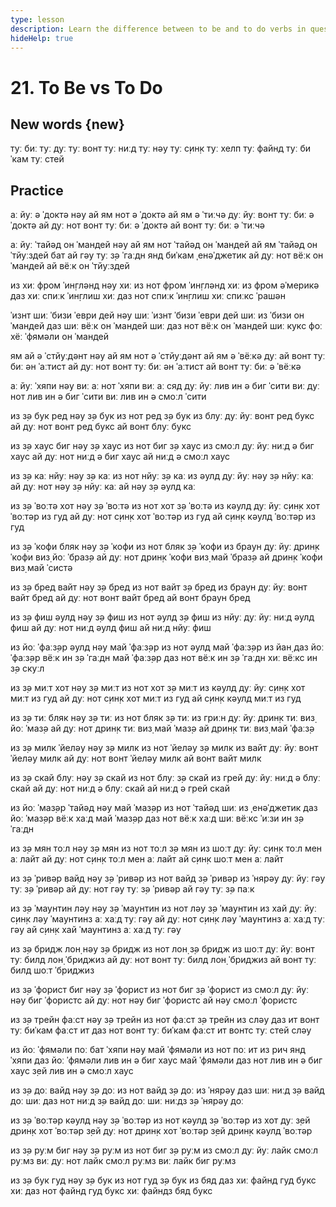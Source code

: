 ```yaml
---
type: lesson
description: Learn the difference between to be and to do verbs in questions, statements, and negations. Master when to use each verb and practice with everyday situations.
hideHelp: true
---
```


# 21. To Be vs To Do

## New words {new}

туː биː
туː дуː
туː вонт
туː ниːд
туː нəу
туː с̣ин̣к
туː хелп
туː файнд
туː биˈкам
туː стей

## Practice

аː йуː ə ˈдоктə
нəу ай ям нот ə ˈдоктə
ай ям ə ˈтиːчə
дуː йуː вонт туː биː ə ˈдоктə
ай дуː нот вонт туː биː ə ˈдоктə
ай вонт туː биː ə ˈтиːчə

аː йуː ˈтайəд он ˈмандей
нəу ай ям нот ˈтайəд он ˈмандей
ай ям ˈтайəд он ˈтйуːздей
бат ай гəу туː з̣ə ˈгаːдн янд биˈкам ˌенəˈджетик
ай дуː нот вёːк он ˈмандей
ай вёːк он ˈтйуːздей

из хиː фром ˈин̣глəнд
нəу хиː из нот фром ˈин̣глəнд
хиː из фром əˈмерикə
даз хиː спиːк ˈин̣глиш
хиː даз нот спиːк ˈин̣глиш
хиː спиːкс ˈрашəн

ˈизнт шиː ˈбизи ˈеври дей
нəу шиː ˈизнт ˈбизи ˈеври дей
шиː из ˈбизи он ˈмандей
даз шиː вёːк он ˈмандей
шиː даз нот вёːк он ˈмандей
шиː кукс фоː хёː ˈфямəли он ˈмандей

ям ай ə ˈстйуːдəнт
нəу ай ям нот ə ˈстйуːдəнт
ай ям ə ˈвёːкə
дуː ай вонт туː биː əн ˈаːтист
ай дуː нот вонт туː биː əн ˈаːтист
ай вонт туː биː ə ˈвёːкə

аː йуː ˈхяпи
нəу виː аː нот ˈхяпи
виː аː сяд
дуː йуː лив ин ə биг ˈсити
виː дуː нот лив ин ə биг ˈсити
виː лив ин ə смоːл ˈсити

из з̣ə бук ред
нəу з̣ə бук из нот ред
з̣ə бук из блуː
дуː йуː вонт ред букс
ай дуː нот вонт ред букс
ай вонт блуː букс

из з̣ə хаус биг
нəу з̣ə хаус из нот биг
з̣ə хаус из смоːл
дуː йуː ниːд ə биг хаус
ай дуː нот ниːд ə биг хаус
ай ниːд ə смоːл хаус

из з̣ə каː нйуː
нəу з̣ə каː из нот нйуː
з̣ə каː из əулд
дуː йуː нəу з̣ə нйуː каː
ай дуː нот нəу з̣ə нйуː каː
ай нəу з̣ə əулд каː

из з̣ə ˈвоːтə хот
нəу з̣ə ˈвоːтə из нот хот
з̣ə ˈвоːтə из кəулд
дуː йуː с̣ин̣к хот ˈвоːтəр из гуд
ай дуː нот с̣ин̣к хот ˈвоːтəр из гуд
ай с̣ин̣к кəулд ˈвоːтəр из гуд

из з̣ə ˈкофи бляк
нəу з̣ə ˈкофи из нот бляк
з̣ə ˈкофи из браун
дуː йуː дрин̣к ˈкофи виз̣ йоː ˈбраз̣ə
ай дуː нот дрин̣к ˈкофи виз̣ май ˈбраз̣ə
ай дрин̣к ˈкофи виз̣ май ˈсистə

из з̣ə бред вайт
нəу з̣ə бред из нот вайт
з̣ə бред из браун
дуː йуː вонт вайт бред
ай дуː нот вонт вайт бред
ай вонт браун бред

из з̣ə фиш əулд
нəу з̣ə фиш из нот əулд
з̣ə фиш из нйуː
дуː йуː ниːд əулд фиш
ай дуː нот ниːд əулд фиш
ай ниːд нйуː фиш

из йоː ˈфаːз̣əр əулд
нəу май ˈфаːз̣əр из нот əулд
май ˈфаːз̣əр из йан̣
даз йоː ˈфаːз̣əр вёːк ин з̣ə ˈгаːдн
май ˈфаːз̣əр даз нот вёːк ин з̣ə ˈгаːдн
хиː вёːкс ин з̣ə скуːл

из з̣ə миːт хот
нəу з̣ə миːт из нот хот
з̣ə миːт из кəулд
дуː йуː с̣ин̣к хот миːт из гуд
ай дуː нот с̣ин̣к хот миːт из гуд
ай с̣ин̣к кəулд миːт из гуд

из з̣ə тиː бляк
нəу з̣ə тиː из нот бляк
з̣ə тиː из гриːн
дуː йуː дрин̣к тиː виз̣ йоː ˈмаз̣ə
ай дуː нот дрин̣к тиː виз̣ май ˈмаз̣ə
ай дрин̣к тиː виз̣ май ˈфаːз̣ə

из з̣ə милк ˈйелəу
нəу з̣ə милк из нот ˈйелəу
з̣ə милк из вайт
дуː йуː вонт ˈйелəу милк
ай дуː нот вонт ˈйелəу милк
ай вонт вайт милк

из з̣ə скай блуː
нəу з̣ə скай из нот блуː
з̣ə скай из грей
дуː йуː ниːд ə блуː скай
ай дуː нот ниːд ə блуː скай
ай ниːд ə грей скай

из йоː ˈмаз̣əр ˈтайəд
нəу май ˈмаз̣əр из нот ˈтайəд
шиː из ˌенəˈджетик
даз йоː ˈмаз̣əр вёːк хаːд
май ˈмаз̣əр даз нот вёːк хаːд
шиː вёːкс ˈиːзи ин з̣ə ˈгаːдн

из з̣ə мян тоːл
нəу з̣ə мян из нот тоːл
з̣ə мян из шоːт
дуː йуː с̣ин̣к тоːл мен аː лайт
ай дуː нот с̣ин̣к тоːл мен аː лайт
ай с̣ин̣к шоːт мен аː лайт

из з̣ə ˈривəр вайд
нəу з̣ə ˈривəр из нот вайд
з̣ə ˈривəр из ˈнярəу
дуː йуː гəу туː з̣ə ˈривəр
ай дуː нот гəу туː з̣ə ˈривəр
ай гəу туː з̣ə паːк

из з̣ə ˈмаунтин лəу
нəу з̣ə ˈмаунтин из нот лəу
з̣ə ˈмаунтин из хай
дуː йуː с̣ин̣к лəу ˈмаунтинз аː хаːд туː гəу
ай дуː нот с̣ин̣к лəу ˈмаунтинз аː хаːд туː гəу
ай с̣ин̣к хай ˈмаунтинз аː хаːд туː гəу

из з̣ə бридж лон̣
нəу з̣ə бридж из нот лон̣
з̣ə бридж из шоːт
дуː йуː вонт туː билд лон̣ ˈбриджиз
ай дуː нот вонт туː билд лон̣ ˈбриджиз
ай вонт туː билд шоːт ˈбриджиз

из з̣ə ˈфорист биг
нəу з̣ə ˈфорист из нот биг
з̣ə ˈфорист из смоːл
дуː йуː нəу биг ˈфористс
ай дуː нот нəу биг ˈфористс
ай нəу смоːл ˈфористс

из з̣ə трейн фаːст
нəу з̣ə трейн из нот фаːст
з̣ə трейн из слəу
даз ит вонт туː биˈкам фаːст
ит даз нот вонт туː биˈкам фаːст
ит вонтс туː стей слəу

из йоː ˈфямəли поː бат ˈхяпи
нəу май ˈфямəли из нот поː
ит из рич янд ˈхяпи
даз йоː ˈфямəли лив ин ə биг хаус
май ˈфямəли даз нот лив ин ə биг хаус
з̣ей лив ин ə смоːл хаус

из з̣ə доː вайд
нəу з̣ə доː из нот вайд
з̣ə доː из ˈнярəу
даз шиː ниːд з̣ə вайд доː
шиː даз нот ниːд з̣ə вайд доː
шиː ниːдз з̣ə ˈнярəу доː

из з̣ə ˈвоːтəр кəулд
нəу з̣ə ˈвоːтəр из нот кəулд
з̣ə ˈвоːтəр из хот
дуː з̣ей дрин̣к хот ˈвоːтəр
з̣ей дуː нот дрин̣к хот ˈвоːтəр
з̣ей дрин̣к кəулд ˈвоːтəр

из з̣ə руːм биг
нəу з̣ə руːм из нот биг
з̣ə руːм из смоːл
дуː йуː лайк смоːл руːмз
виː дуː нот лайк смоːл руːмз
виː лайк биг руːмз

из з̣ə бук гуд
нəу з̣ə бук из нот гуд
з̣ə бук из бяд
даз хиː файнд гуд букс
хиː даз нот файнд гуд букс
хиː файндз бяд букс

